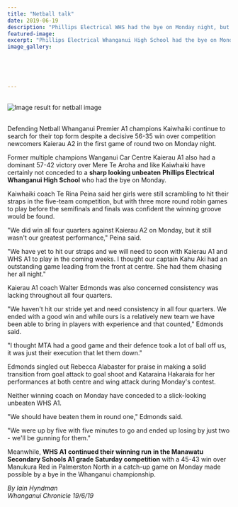 ```yaml
---
title: "Netball talk"
date: 2019-06-19
description: "Phillips Electrical WHS had the bye on Monday night, but they are continuing their winning run in the Manawatu A1 grade..."
featured-image: 
excerpt: "Phillips Electrical Whanganui High School had the bye on Monday night. They are continuing their winning run in the Manawatu Secondary Schools A1 grade Saturday comp"
image_gallery:
	
	
	
	
	
---
```


<p><br /><img src="https://www.goldsmithssu.org/asset/Organisation/6447/netball-logo.png?thumbnail_width=300&amp;thumbnail_height=300&amp;resize_type=CropToFit" alt="Image result for netball image" /></p>
<p><br />Defending Netball Whanganui Premier A1 champions Kaiwhaiki continue to search for their top form despite a decisive 56-35 win over competition newcomers Kaierau A2 in the first game of round two on Monday night.</p>
<p>Former multiple champions Wanganui Car Centre Kaierau A1 also had a dominant 57-42 victory over Mere Te Aroha and like Kaiwhaiki have certainly not conceded to a <strong>sharp looking unbeaten</strong> <strong>Phillips Electrical Whanganui High School</strong> who had the bye on Monday.</p>
<p>Kaiwhaiki coach Te Rina Peina said her girls were still scrambling to hit their straps in the five-team competition, but with three more round robin games to play before the semifinals and finals was confident the winning groove would be found.</p>
<p>"We did win all four quarters against Kaierau A2 on Monday, but it still wasn't our greatest performance," Peina said.</p>
<p>"We have yet to hit our straps and we will need to soon with Kaierau A1 and WHS A1 to play in the coming weeks. I thought our captain Kahu Aki had an outstanding game leading from the front at centre. She had them chasing her all night."</p>
<p>Kaierau A1 coach Walter Edmonds was also concerned consistency was lacking throughout all four quarters.</p>
<p>"We haven't hit our stride yet and need consistency in all four quarters. We ended with a good win and while ours is a relatively new team we have been able to bring in players with experience and that counted," Edmonds said.</p>
<p>"I thought MTA had a good game and their defence took a lot of ball off us, it was just their execution that let them down."</p>
<p>Edmonds singled out Rebecca Alabaster for praise in making a solid transition from goal attack to goal shoot and Kataraina Hakaraia for her performances at both centre and wing attack during Monday's contest.</p>
<p>Neither winning coach on Monday have conceded to a slick-looking unbeaten WHS A1.</p>
<p>"We should have beaten them in round one," Edmonds said.</p>
<p>"We were up by five with five minutes to go and ended up losing by just two - we'll be gunning for them."</p>
<p>Meanwhile, <strong>WHS A1</strong> <strong>continued their winning run</strong> <strong>in the Manawatu Secondary Schools A1 grade Saturday competition</strong> with a 45-43 win over Manukura Red in Palmerston North in a catch-up game on Monday made possible by a bye in the Whanganui championship.</p>
<p><em>By Iain Hyndman</em><br /><em>Whanganui Chronicle 19/6/19</em></p>

